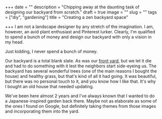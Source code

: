 +++
date = ""
description = "Chipping away at the daunting task of designing our backyard from scratch."
draft = true
image = ""
slug = ""
tags = ["diy", "gardening"]
title = "Creating a zen backyard space"

+++
I am not a landscape designer by any stretch of the imagination. I am, however, an avid plant enthusiast and Pinterest lurker. Clearly, I'm qualified to spend a bunch of money and design our backyard with only a vision in my head.

Just kidding, I never spend a bunch of money.

Our backyard is a total blank slate. As was our [front yard](https://craftycody.com/life/front-yard-xeriscape/), but we let it die and had to do something with it lest the neighbors start side-eyeing us. The backyard has several wonderful trees (one of the main reasons I bought the house) and healthy grass, but that's kind of all it had going. It was beautiful, but there was no personal touch to it, and you know how I like that. It's why I bought an old house that needed updating.

We've been here almost 2 years and I've always known that I wanted to do a Japanese-inspired garden back there. Maybe not as elaborate as some of the ones I found on Google, but definitely taking themes from those images and incorporating them into the yard.